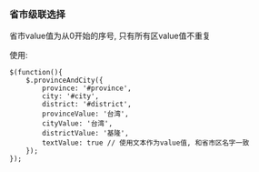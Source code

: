 ### 省市级联选择

省市value值为从0开始的序号, 只有所有区value值不重复

使用: 
```
$(function(){
    $.provinceAndCity({
        province: '#province',
        city: '#city',
        district: '#district',
        provinceValue: '台湾',
        cityValue: '台湾',
        districtValue: '基隆',
        textValue: true // 使用文本作为value值, 和省市区名字一致
    });
});
```